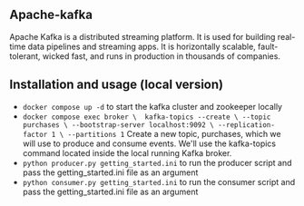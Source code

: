 ## Apache-kafka
Apache Kafka is a distributed streaming platform. It is used for building real-time data pipelines and streaming apps. It is horizontally scalable, fault-tolerant, wicked fast, and runs in production in thousands of companies.

## Installation and usage (local version)
- `docker compose up -d` to start the kafka cluster and zookeeper locally
- `
docker compose exec broker \ 
kafka-topics --create \
--topic purchases \
--bootstrap-server localhost:9092 \
--replication-factor 1 \
--partitions 1
`
Create a new topic, purchases, which we will use to produce and consume events. We'll use the kafka-topics command located inside the local running Kafka broker.
- `python producer.py getting_started.ini` to run the producer script and pass the getting_started.ini file as an argument
- `python consumer.py getting_started.ini` to run the consumer script and pass the getting_started.ini file as an argument